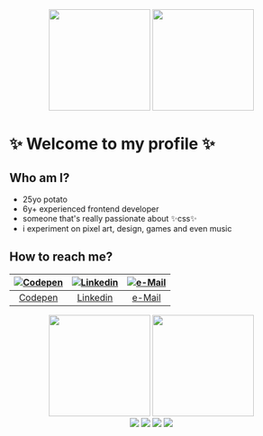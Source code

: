 
<div align="center">
  <img src="https://cutewallpaper.org/24/transparent-sparkle-gif/transparent-bling-sparkle-gif-on-gifer-by-malaghma.gif" width="180" />
  <img src="https://cutewallpaper.org/24/transparent-sparkle-gif/transparent-bling-sparkle-gif-on-gifer-by-malaghma.gif" width="180" />
</div>

# :sparkles: Welcome to my profile :sparkles:

## Who am I?

- 25yo potato
- 6y+ experienced frontend developer
- someone that's really passionate about :sparkles:css:sparkles:
- i experiment on pixel art, design, games and even music

## How to reach me?

<div align="center">

| [![Codepen](https://img.icons8.com/pixels/64/FF00FF/experimental-fantasy-pix.png)](https://codepen.io/mibsbalsante) | [![Linkedin](https://img.icons8.com/pixels/64/FF00FF/experimental-money-bag-pix.png)](https://www.linkedin.com/in/mibsbalsante) | [![e-Mail](https://img.icons8.com/pixels/64/FF00FF/experimental-secured-letter-pix.png)](mailto:mibsbalsante@gmail.com) |
|     :---:      |    :---:      |     :---:      |
| [Codepen](https://codepen.io/mibsbalsante) | [Linkedin](https://www.linkedin.com/in/mibsbalsante) | [e-Mail](mailto:mibsbalsante@gmail.com) |

</div>

<div align="center">
  <img src="https://cutewallpaper.org/24/transparent-sparkle-gif/transparent-bling-sparkle-gif-on-gifer-by-malaghma.gif" width="180" />
  <img src="https://cutewallpaper.org/24/transparent-sparkle-gif/transparent-bling-sparkle-gif-on-gifer-by-malaghma.gif" width="180" />
</div>
</div>

<div align="center">
  <img src="https://anlucas.neocities.org/html.gif" />
  <img src="https://anlucas.neocities.org/bestview.gif" />
  <img src="https://anlucas.neocities.org/browser.gif" />
  <img src="https://anlucas.neocities.org/notepad-logo3.gif" />
</div>
